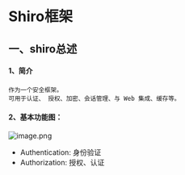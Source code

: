 # Shiro框架
## 一、shiro总述 
#### 1、简介
    作为一个安全框架。
    可用于认证、 授权、加密、会话管理、与 Web 集成、缓存等。
#### 2、基本功能图：
![image.png](https://i.loli.net/2019/10/29/2i4QPAGSRXC5Bo8.png)
- Authentication:
   身份验证
- Authorization:
   授权、认证